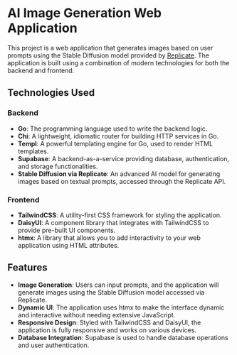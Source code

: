 # AI Image Generation Web Application

This project is a web application that generates images based on user prompts using the Stable Diffusion model provided by [Replicate](https://replicate.com/stability-ai/stable-diffusion/examples). The application is built using a combination of modern technologies for both the backend and frontend.

## Technologies Used

### Backend
- **Go**: The programming language used to write the backend logic.
- **Chi**: A lightweight, idiomatic router for building HTTP services in Go.
- **Templ**: A powerful templating engine for Go, used to render HTML templates.
- **Supabase**: A backend-as-a-service providing database, authentication, and storage functionalities.
- **Stable Diffusion via Replicate**: An advanced AI model for generating images based on textual prompts, accessed through the Replicate API.

### Frontend
- **TailwindCSS**: A utility-first CSS framework for styling the application.
- **DaisyUI**: A component library that integrates with TailwindCSS to provide pre-built UI components.
- **htmx**: A library that allows you to add interactivity to your web application using HTML attributes.

## Features

- **Image Generation**: Users can input prompts, and the application will generate images using the Stable Diffusion model accessed via Replicate.
- **Dynamic UI**: The application uses htmx to make the interface dynamic and interactive without needing extensive JavaScript.
- **Responsive Design**: Styled with TailwindCSS and DaisyUI, the application is fully responsive and works on various devices.
- **Database Integration**: Supabase is used to handle database operations and user authentication.
